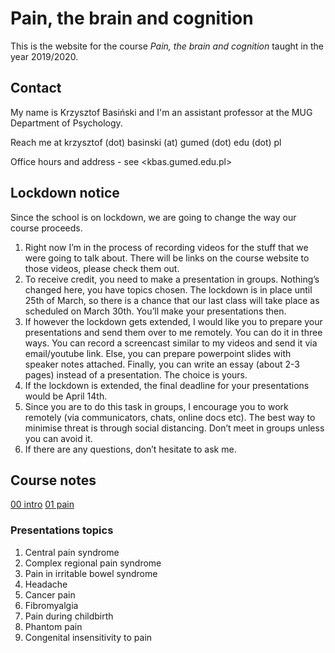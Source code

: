 # Pain, the brain and cognition

This is the website for the course _Pain, the brain and cognition_ taught in the year 2019/2020.

## Contact

My name is Krzysztof Basiński and I'm an assistant professor at the MUG Department of Psychology. 

Reach me at krzysztof (dot) basinski (at) gumed (dot) edu (dot) pl

Office hours and address - see <kbas.gumed.edu.pl>

## Lockdown notice

Since the school is on lockdown, we are going to change the way our course proceeds. 

1. Right now I’m in the process of recording videos for the stuff that we were going to talk about. There will be links on the course website to those videos, please check them out.
2. To receive credit, you need to make a presentation in groups. Nothing’s changed here, you have topics chosen. The lockdown is in place until 25th of March, so there is a chance that our last class will take place as scheduled on March 30th. You’ll make your presentations then.
3. If however the lockdown gets extended, I would like you to prepare your presentations and send them over to me remotely. You can do it in three ways. You can record a screencast similar to my videos and send it via email/youtube link. Else, you can prepare powerpoint slides with speaker notes attached. Finally, you can write an essay (about 2-3 pages) instead of a presentation. The choice is yours.
4. If the lockdown is extended, the final deadline for your presentations would be April 14th. 
5. Since you are to do this task in groups, I encourage you to work remotely (via communicators, chats, online docs etc). The best way to minimise threat is through social distancing. Don’t meet in groups unless you can avoid it. 
6. If there are any questions, don’t hesitate to ask me.

<!-- ## Times and places

Mondays, 2:00pm - 4:15pm, CMN_2/D/04-B

The coords for the entrance are [54.365253, 18.621252](https://goo.gl/maps/xfBP2Ex3PVUxZdrt8). -->

## Course notes

[00 intro](00_intro.html)
[01 pain](01.html)

### Presentations topics

1. Central pain syndrome
1. Complex regional pain syndrome
1. Pain in irritable bowel syndrome
1. Headache
1. Cancer pain
1. Fibromyalgia
1. Pain during childbirth
1. Phantom pain
1. Congenital insensitivity to pain
